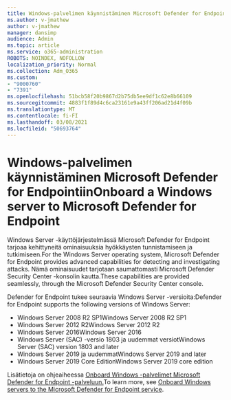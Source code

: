 ```yaml
---
title: Windows-palvelimen käynnistäminen Microsoft Defender for Endpointiin
ms.author: v-jmathew
author: v-jmathew
manager: dansimp
audience: Admin
ms.topic: article
ms.service: o365-administration
ROBOTS: NOINDEX, NOFOLLOW
localization_priority: Normal
ms.collection: Adm_O365
ms.custom:
- "9000760"
- "7391"
ms.openlocfilehash: 51bcb58f20b9867d2b75db5ee9df1c62e8b66109
ms.sourcegitcommit: 4883f1f89d4c6ca23161e9a43ff206ad21d4f09b
ms.translationtype: MT
ms.contentlocale: fi-FI
ms.lasthandoff: 03/08/2021
ms.locfileid: "50693764"
---
```

# <a name="onboard-a-windows-server-to-microsoft-defender-for-endpoint"></a><span data-ttu-id="ef4b4-102">Windows-palvelimen käynnistäminen Microsoft Defender for Endpointiin</span><span class="sxs-lookup"><span data-stu-id="ef4b4-102">Onboard a Windows server to Microsoft Defender for Endpoint</span></span>

<span data-ttu-id="ef4b4-103">Windows Server -käyttöjärjestelmässä Microsoft Defender for Endpoint tarjoaa kehittyneitä ominaisuuksia hyökkäysten tunnistamiseen ja tutkimiseen.</span><span class="sxs-lookup"><span data-stu-id="ef4b4-103">For the Windows Server operating system, Microsoft Defender for Endpoint provides advanced capabilities for detecting and investigating attacks.</span></span> <span data-ttu-id="ef4b4-104">Nämä ominaisuudet tarjotaan saumattomasti Microsoft Defender Security Center -konsolin kautta.</span><span class="sxs-lookup"><span data-stu-id="ef4b4-104">These capabilities are provided seamlessly, through the Microsoft Defender Security Center console.</span></span>

<span data-ttu-id="ef4b4-105">Defender for Endpoint tukee seuraavia Windows Server -versioita:</span><span class="sxs-lookup"><span data-stu-id="ef4b4-105">Defender for Endpoint supports the following versions of Windows Server:</span></span>

- <span data-ttu-id="ef4b4-106">Windows Server 2008 R2 SP1</span><span class="sxs-lookup"><span data-stu-id="ef4b4-106">Windows Server 2008 R2 SP1</span></span>
- <span data-ttu-id="ef4b4-107">Windows Server 2012 R2</span><span class="sxs-lookup"><span data-stu-id="ef4b4-107">Windows Server 2012 R2</span></span>
- <span data-ttu-id="ef4b4-108">Windows Server 2016</span><span class="sxs-lookup"><span data-stu-id="ef4b4-108">Windows Server 2016</span></span>
- <span data-ttu-id="ef4b4-109">Windows Server (SAC) -versio 1803 ja uudemmat versiot</span><span class="sxs-lookup"><span data-stu-id="ef4b4-109">Windows Server (SAC) version 1803 and later</span></span>
- <span data-ttu-id="ef4b4-110">Windows Server 2019 ja uudemmat</span><span class="sxs-lookup"><span data-stu-id="ef4b4-110">Windows Server 2019 and later</span></span>
- <span data-ttu-id="ef4b4-111">Windows Server 2019 Core Edition</span><span class="sxs-lookup"><span data-stu-id="ef4b4-111">Windows Server 2019 core edition</span></span>

<span data-ttu-id="ef4b4-112">Lisätietoja on ohjeaiheessa [Onboard Windows -palvelimet Microsoft Defender for Endpoint -palveluun.](https://go.microsoft.com/fwlink/?linkid=2143627)</span><span class="sxs-lookup"><span data-stu-id="ef4b4-112">To learn more, see [Onboard Windows servers to the Microsoft Defender for Endpoint service](https://go.microsoft.com/fwlink/?linkid=2143627).</span></span>
